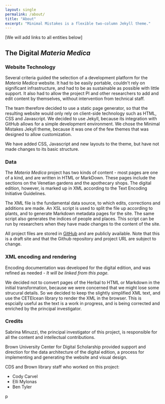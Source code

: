 ```yaml
---
layout: single
permalink: /about/
title: "About"
excerpt: "Minimal Mistakes is a flexible two-column Jekyll theme."
---
```


[We will add links to all entities below] 

## The Digital *Materia Medica* 

### Website Technology
Several criteria guided the selection of a development platform for the *Materia Medica* website. It had to be easily portable, couldn't rely on significant infrastructure, and had to be as sustainable as possible with little support. It also had to allow the project PI and other researchers to add and edit content by themselves, without intervention from technical staff. 

The team therefore decided to use a static page generator, so that the resulting website would only rely on client-side technology such as HTML, CSS and Javascript. We decided to use Jekyll, because its integration with GitHub allows for a simple development environment. We chose the Minimal Mistakes Jekyll theme, because it was one of the few themes that was designed to allow customization.

We have added CSS, Javascript and new layouts to the theme, but have not made changes to its basic structure. 

### Data

The *Materia Medica* project has two kinds of content - most pages are one of a kind, and are written in HTML or MarkDown. These pages include the sections on the Venetian gardens and the apothecary shops. The digital edition, however, is marked up in XML according to the Text Encoding Initiative Guidelines.

The XML file is the fundamental data source, to which edits, corrections and additions are made. An XSL script is used to split the file up according to plants, and to generate Markdown metadata pages for the site. The same script also generates the indices of people and places. This script can be run by researchers when they have made changes to the content of the site. 

All project files are stored in [GitHub](https://emylonas.github.io/xml-minimal/) and are publicly available. Note that this is a draft site and that the Github repository and project URL are subject to change.

### XML encoding and rendering 

Encoding documentation was developed for the digital edition, and was refined as needed - *It will be linked from this page.*

We decided not to convert pages of the Herbal to HTML or Markdown in the initial transformation, because we were concerned that we might lose some strucural details. So we decided to keep the slightly simplified XML text, and use the CETEIcean library to render the XML in the browser. This is espcially useful as the text is a work in progress, and is being corrected and enriched by the principal investigator. 


### Credits

Sabrina Minuzzi, the principal investigator of this project, is responsible for all the content and intellectual contributions. 

Brown University Center for Digital Scholarship provided support and direction for the data architecture of the digital edition, a process for implementing and generating the website and visual design. 

CDS and Brown library staff who worked on this project: 
- Cody Carvel
- Elli Mylonas
- Ben Tyler

<div class="ornament">p</div>
